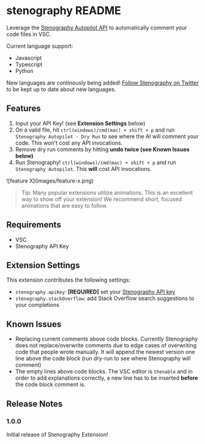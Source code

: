 # stenography README

Leverage the [Stenography Autopilot API](https://bramses.notion.site/bramses/Stenography-Documentation-08e26294e93a48c09ea5bdf3a78ded00#74e2cb7e877840c3a9fa0a3ca53961ab) to automatically comment your code files in VSC.

Current language support:
- Javascript
- Typescript
- Python

New languages are continously being added! [Follow Stenography on Twitter](https://twitter.com/StenographyDev) to be kept up to date about new languages. 

## Features

1. Input your API Key! (see **Extension Settings** below)
2. On a valid file, hit `ctrl(windows)/cmd(mac) + shift + p` and run `Stenography Autopilot - Dry Run` to see where the AI will comment your code. This won't cost any API invocations.
3. Remove dry run comments by hitting **undo twice (see Known Issues below)**
4. Run Stenography! `ctrl(windows)/cmd(mac) + shift + p` and run `Stenography Autopilot`. This **will** cost API invocations.


\!\[feature X\]\(images/feature-x.png\)

> Tip: Many popular extensions utilize animations. This is an excellent way to show off your extension! We recommend short, focused animations that are easy to follow.

## Requirements

- VSC
- Stenography API Key

## Extension Settings

This extension contributes the following settings:

* `stenography.apiKey`: **[REQUIRED]** set your [Stenography API key](https://stenography.dev/dashboard)
* `stenography.stackOverflow`: add Stack Overflow search suggestions to your completions

## Known Issues

- Replacing current comments above code blocks. Currently Stenography does not replace/overwrite comments due to edge cases of overwriting code that people wrote manually. It will append the newest version one line above the code block (run dry-run to see where Stenography will comment)
- The empty lines above code blocks. The VSC editor is `thenable` and in order to add explanations correctly, a new line has to be inserted **before** the code block comment is.   


## Release Notes

### 1.0.0

Initial release of Stenography Extension!